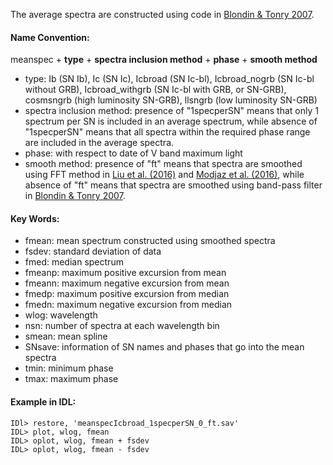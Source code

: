 The average spectra are constructed using code in [Blondin & Tonry 2007](http://arxiv.org/abs/0709.4488). 

#### Name Convention:

meanspec + <b>type</b> + <b>spectra inclusion method</b> + <b>phase</b> + <b>smooth method</b>
- type: Ib (SN Ib), Ic (SN Ic), Icbroad (SN Ic-bl), Icbroad_nogrb (SN Ic-bl without GRB), Icbroad_withgrb (SN Ic-bl with GRB, or SN-GRB), cosmsngrb (high luminosity SN-GRB), llsngrb (low luminosity SN-GRB)
- spectra inclusion method: presence of "1specperSN" means that only 1 spectrum per SN is included in an average spectrum, while absence of "1specperSN" means that all spectra within the required phase range are included in the average spectra.
- phase: with respect to date of V band maximum light
- smooth method: presence of "ft" means that spectra are smoothed using FFT method in [Liu et al. (2016)](http://arxiv.org/abs/1510.08049) and [Modjaz et al. (2016)](http://arxiv.org/abs/1509.07124), while absence of "ft" means that spectra are smoothed using band-pass filter in [Blondin & Tonry 2007](http://arxiv.org/abs/0709.4488).

#### Key Words:
- fmean: mean spectrum constructed using smoothed spectra
- fsdev: standard deviation of data
- fmed: median spectrum
- fmeanp: maximum positive excursion from mean
- fmeann: maximum negative excursion from mean
- fmedp: maximum positive excursion from median
- fmedn: maximum negative excursion from median
- wlog: wavelength
- nsn: number of spectra at each wavelength bin
- smean: mean spline
- SNsave: information of SN names and phases that go into the mean spectra
- tmin: minimum phase
- tmax: maximum phase

#### Example in IDL:
```
IDl> restore, 'meanspecIcbroad_1specperSN_0_ft.sav'
IDL> plot, wlog, fmean
IDL> oplot, wlog, fmean + fsdev
IDL> oplot, wlog, fmean - fsdev
```

